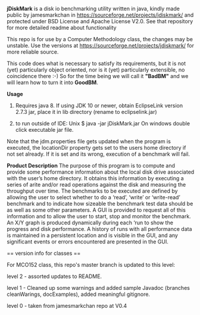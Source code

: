 ﻿**jDiskMark** is a disk io benchmarking utility written in java, kindly made public by jamesmarkchan in https://sourceforge.net/projects/jdiskmark/  and protected under BSD License and Apache License V2.0.  See that repository for more detailed readme about functionality

This repo is for use by a Computer Methodology class, the changes may be unstable. Use the versions at https://sourceforge.net/projects/jdiskmark/ for more reliable source.

This code does what is necessary to satisfy its requirements, but it is not (yet) particularly object oriented, nor is it (yet) particularly extensible, no coincidence there :-) So for the time being we will call it **"BadBM"** and we will learn how to turn it into **GoodBM**.
 
**Usage**

1. Requires java 8. If using JDK 10 or newer, obtain EclipseLink version 2.7.3 jar, place it in lib directory (rename to eclipselink.jar)

2. to run outside of IDE:
   Unix         $ java -jar jDiskMark.jar
   On windows double click executable jar file.


Note that the jdm.properties file gets updated when the program is executed, the locationDir property gets set to the users home directory if not set already. If it is set and its wrong, execution of a benchmark will fail.

**Product Description**
The purpose of this program is to compute and provide some performance information about the local disk drive associated with the user’s home directory. It obtains this information by executing a series of arite and/or read operations against the disk and measuring the throughput over time. The benchmarks to be executed are defined by allowing the user to select whether to do a ‘read’, ‘write’ or ‘write-read’ benchmark and to indicate how sizeable the benchmark test data should be as well as some other parameters. A GUI is provided to request all of this information and to allow the user to start, stop and monitor the benchmark. An X/Y graph is produced dynamically during each ‘run to show the progress and disk performance. A history of runs with all performance data is maintained in a persistent location and is visible in the GUI, and any significant events or errors encountered are presented in the GUI.







== version info for classes ==

For MCO152 class, this repo's master branch is updated to this level:


level 2 - assorted updates to README.

level 1 - Cleaned up some warnings and added sample Javadoc (branches cleanWarings, docExamples), added meaningful gitignore.

level 0 - taken from jamesmarkchan repo at V0.4
